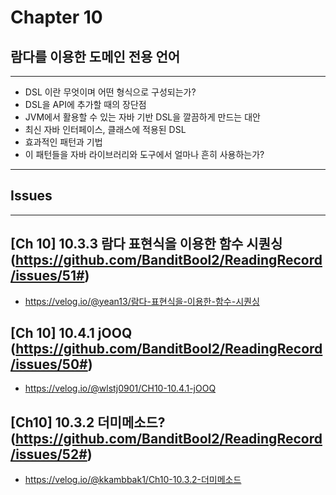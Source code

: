 # Chapter 10
## 람다를 이용한 도메인 전용 언어

---
- DSL 이란 무엇이며 어떤 형식으로 구성되는가?
- DSL을 API에 추가할 때의 장단점
- JVM에서 활용할 수 있는 자바 기반 DSL을 깔끔하게 만드는 대안
- 최신 자바 인터페이스, 클래스에 적용된 DSL
- 효과적인 패턴과 기법
- 이 패턴들을 자바 라이브러리와 도구에서 얼마나 흔히 사용하는가?

---
## Issues
---

## [Ch 10] 10.3.3 람다 표현식을 이용한 함수 시퀀싱 (https://github.com/BanditBool2/ReadingRecord/issues/51#)
- https://velog.io/@yean13/람다-표현식을-이용한-함수-시퀀싱

## [Ch 10] 10.4.1 jOOQ (https://github.com/BanditBool2/ReadingRecord/issues/50#)
- https://velog.io/@wlstj0901/CH10-10.4.1-jOOQ

## [Ch10] 10.3.2 더미메소드? (https://github.com/BanditBool2/ReadingRecord/issues/52#)
- https://velog.io/@kkambbak1/Ch10-10.3.2-더미메소드
